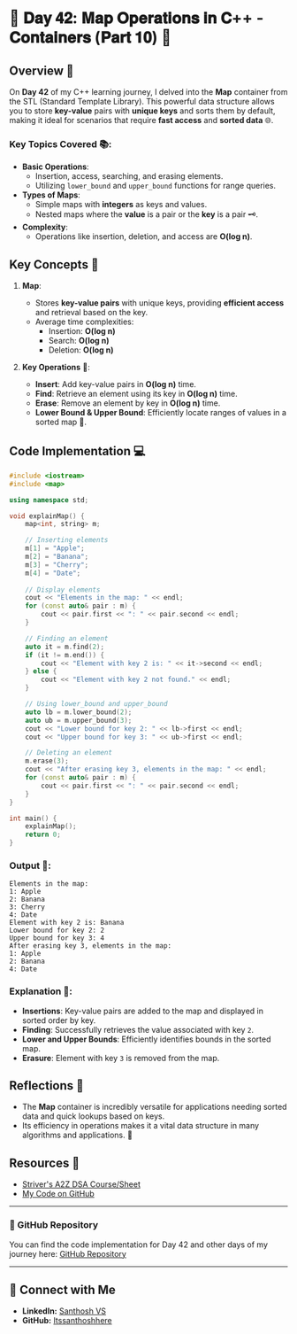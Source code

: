 # 🚀 𝐃𝐚𝐲 𝟒𝟐: 𝐌𝐚𝐩 𝐎𝐩𝐞𝐫𝐚𝐭𝐢𝐨𝐧𝐬 𝐢𝐧 𝐂++ - 𝐂𝐨𝐧𝐭𝐚𝐢𝐧𝐞𝐫𝐬 (𝐏𝐚𝐫𝐭 𝟏𝟎) 🚀

## Overview 🌟

On **Day 42** of my C++ learning journey, I delved into the **Map** container from the STL (Standard Template Library). This powerful data structure allows you to store **key-value** pairs with **unique keys** and sorts them by default, making it ideal for scenarios that require **fast access** and **sorted data** 🌐.

### Key Topics Covered 📚:
- **Basic Operations**: 
  - Insertion, access, searching, and erasing elements.
  - Utilizing `lower_bound` and `upper_bound` functions for range queries.
- **Types of Maps**:
  - Simple maps with **integers** as keys and values.
  - Nested maps where the **value** is a pair or the **key** is a pair 🗝️.
- **Complexity**: 
  - Operations like insertion, deletion, and access are **O(log n)**.

## Key Concepts 🚀

1. **Map**:  
   - Stores **key-value pairs** with unique keys, providing **efficient access** and retrieval based on the key.
   - Average time complexities:  
     - Insertion: **O(log n)**  
     - Search: **O(log n)**  
     - Deletion: **O(log n)**  

2. **Key Operations** 🔧:
   - **Insert**: Add key-value pairs in **O(log n)** time.
   - **Find**: Retrieve an element using its key in **O(log n)** time.
   - **Erase**: Remove an element by key in **O(log n)** time.
   - **Lower Bound & Upper Bound**: Efficiently locate ranges of values in a sorted map 🎯.

## Code Implementation 💻

```cpp
#include <iostream>
#include <map>

using namespace std;

void explainMap() {
    map<int, string> m;

    // Inserting elements
    m[1] = "Apple";
    m[2] = "Banana";
    m[3] = "Cherry";
    m[4] = "Date";
    
    // Display elements
    cout << "Elements in the map: " << endl;
    for (const auto& pair : m) {
        cout << pair.first << ": " << pair.second << endl;
    }

    // Finding an element
    auto it = m.find(2);
    if (it != m.end()) {
        cout << "Element with key 2 is: " << it->second << endl;
    } else {
        cout << "Element with key 2 not found." << endl;
    }

    // Using lower_bound and upper_bound
    auto lb = m.lower_bound(2);
    auto ub = m.upper_bound(3);
    cout << "Lower bound for key 2: " << lb->first << endl;
    cout << "Upper bound for key 3: " << ub->first << endl;

    // Deleting an element
    m.erase(3);
    cout << "After erasing key 3, elements in the map: " << endl;
    for (const auto& pair : m) {
        cout << pair.first << ": " << pair.second << endl;
    }
}

int main() {
    explainMap();
    return 0;
}
```

### Output 🎉:
```
Elements in the map: 
1: Apple
2: Banana
3: Cherry
4: Date
Element with key 2 is: Banana
Lower bound for key 2: 2
Upper bound for key 3: 4
After erasing key 3, elements in the map: 
1: Apple
2: Banana
4: Date
```

### Explanation 🧐:
- **Insertions**: Key-value pairs are added to the map and displayed in sorted order by key.
- **Finding**: Successfully retrieves the value associated with key `2`.
- **Lower and Upper Bounds**: Efficiently identifies bounds in the sorted map.
- **Erasure**: Element with key `3` is removed from the map.

## Reflections 💭
- The **Map** container is incredibly versatile for applications needing sorted data and quick lookups based on keys.
- Its efficiency in operations makes it a vital data structure in many algorithms and applications. 🚀

## Resources 🔗
- [Striver's A2Z DSA Course/Sheet](https://takeuforward.org/strivers-a2z-dsa-course/strivers-a2z-dsa-course-sheet-2)
- [My Code on GitHub](https://github.com/Itssanthoshhere/Data-Structures-and-Algorithms/blob/main/C%2B%2B%20with%20DSA-learning-journey/Day42%20-%20C%2B%2B%20STL%20-%20Map/STL_Map.cpp)

---
### 📂 GitHub Repository

You can find the code implementation for Day 42 and other days of my journey here: [GitHub Repository](https://github.com/Itssanthoshhere/Data-Structures-and-Algorithms/tree/main/C%2B%2B%20with%20DSA-learning-journey)

---

## 🔗 Connect with Me
- **LinkedIn:** [Santhosh VS](https://www.linkedin.com/in/thesanthoshvs/)
- **GitHub:** [Itssanthoshhere](https://github.com/Itssanthoshhere)

